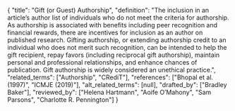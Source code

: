 {
    "title": "Gift (or Guest) Authorship",
    "definition": "The inclusion in an article’s author list of individuals who do not meet the criteria for authorship. As authorship is associated with benefits including peer recognition and financial rewards, there are incentives for inclusion as an author on published research. Gifting authorship, or extending authorship credit to an individual who does not merit such recognition, can be intended to help the gift recipient, repay favors (including reciprocal gift authorship), maintain personal and professional relationships, and enhance chances of publication. Gift authorship is widely considered an unethical practice.",
    "related_terms": ["Authorship", "CRediT"],
    "references": ["Bhopal et al. (1997)", "ICMJE (2019)"],
    "alt_related_terms": [null],
    "drafted_by": ["Bradley Baker"],
    "reviewed_by": ["Helena Hartmann", "Aoife O’Mahony", "Sam Parsons", "Charlotte R. Pennington"]
  }

